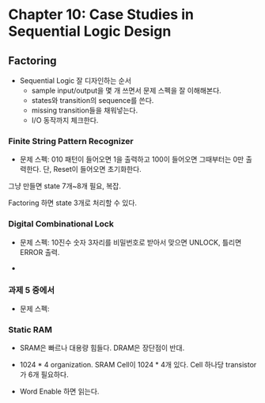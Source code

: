 # Chapter 10: Case Studies in Sequential Logic Design

## Factoring

- Sequential Logic 잘 디자인하는 순서
    - sample input/output을 몇 개 쓰면서 문제 스펙을 잘 이해해본다.
    - states와 transition의 sequence를 쓴다. 
    - missing transition들을 채워넣는다.
    - I/O 동작까지 체크한다. 

### Finite String Pattern Recognizer
- 문제 스펙: 010 패턴이 들어오면 1을 출력하고 100이 들어오면 그때부터는 0만 출력한다. 단, Reset이 들어오면 초기화한다. 




그냥 만들면 state 7개~8개 필요, 복잡. 

Factoring 하면 state 3개로 처리할 수 있다. 

### Digital Combinational Lock
- 문제 스펙: 10진수 숫자 3자리를 비밀번호로 받아서 맞으면 UNLOCK, 틀리면 ERROR 출력. 

- 
### 과제 5 중에서
- 문제 스펙: 


### Static RAM
- SRAM은 빠르나 대용량 힘들다. DRAM은 장단점이 반대. 

- 1024 * 4 organization. SRAM Cell이 1024 * 4개 있다. Cell 하나당 transistor가 6개 필요하다. 

- Word Enable 하면 읽는다. 
